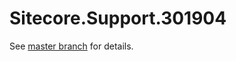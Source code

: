 # Sitecore.Support.301904

See [master branch](https://github.com/sitecoresupport/Sitecore.Support.301904) for details.